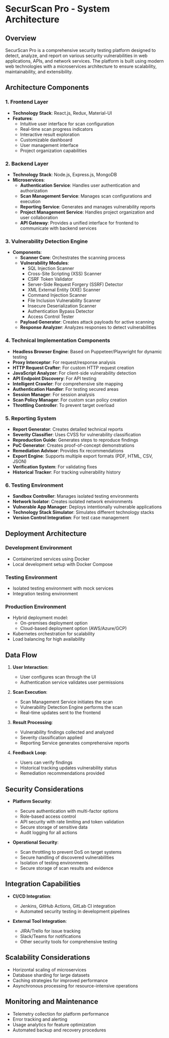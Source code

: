 # SecurScan Pro - System Architecture

## Overview

SecurScan Pro is a comprehensive security testing platform designed to detect, analyze, and report on various security vulnerabilities in web applications, APIs, and network services. The platform is built using modern web technologies with a microservices architecture to ensure scalability, maintainability, and extensibility.

## Architecture Components

### 1. Frontend Layer

- **Technology Stack**: React.js, Redux, Material-UI
- **Features**:
  - Intuitive user interface for scan configuration
  - Real-time scan progress indicators
  - Interactive result exploration
  - Customizable dashboard
  - User management interface
  - Project organization capabilities

### 2. Backend Layer

- **Technology Stack**: Node.js, Express.js, MongoDB
- **Microservices**:
  - **Authentication Service**: Handles user authentication and authorization
  - **Scan Management Service**: Manages scan configurations and execution
  - **Reporting Service**: Generates and manages vulnerability reports
  - **Project Management Service**: Handles project organization and user collaboration
  - **API Gateway**: Provides a unified interface for frontend to communicate with backend services

### 3. Vulnerability Detection Engine

- **Components**:
  - **Scanner Core**: Orchestrates the scanning process
  - **Vulnerability Modules**:
    - SQL Injection Scanner
    - Cross-Site Scripting (XSS) Scanner
    - CSRF Token Validator
    - Server-Side Request Forgery (SSRF) Detector
    - XML External Entity (XXE) Scanner
    - Command Injection Scanner
    - File Inclusion Vulnerability Scanner
    - Insecure Deserialization Scanner
    - Authentication Bypass Detector
    - Access Control Tester
  - **Payload Generator**: Creates attack payloads for active scanning
  - **Response Analyzer**: Analyzes responses to detect vulnerabilities

### 4. Technical Implementation Components

- **Headless Browser Engine**: Based on Puppeteer/Playwright for dynamic testing
- **Proxy Interceptor**: For request/response analysis
- **HTTP Request Crafter**: For custom HTTP request creation
- **JavaScript Analyzer**: For client-side vulnerability detection
- **API Endpoint Discovery**: For API testing
- **Intelligent Crawler**: For comprehensive site mapping
- **Authentication Handler**: For testing secured areas
- **Session Manager**: For session analysis
- **Scan Policy Manager**: For custom scan policy creation
- **Throttling Controller**: To prevent target overload

### 5. Reporting System

- **Report Generator**: Creates detailed technical reports
- **Severity Classifier**: Uses CVSS for vulnerability classification
- **Reproduction Guide**: Generates steps to reproduce findings
- **PoC Generator**: Creates proof-of-concept demonstrations
- **Remediation Advisor**: Provides fix recommendations
- **Export Engine**: Supports multiple export formats (PDF, HTML, CSV, JSON)
- **Verification System**: For validating fixes
- **Historical Tracker**: For tracking vulnerability history

### 6. Testing Environment

- **Sandbox Controller**: Manages isolated testing environments
- **Network Isolator**: Creates isolated network environments
- **Vulnerable App Manager**: Deploys intentionally vulnerable applications
- **Technology Stack Simulator**: Simulates different technology stacks
- **Version Control Integration**: For test case management

## Deployment Architecture

### Development Environment
- Containerized services using Docker
- Local development setup with Docker Compose

### Testing Environment
- Isolated testing environment with mock services
- Integration testing environment

### Production Environment
- Hybrid deployment model:
  - On-premises deployment option
  - Cloud-based deployment option (AWS/Azure/GCP)
- Kubernetes orchestration for scalability
- Load balancing for high availability

## Data Flow

1. **User Interaction**:
   - User configures scan through the UI
   - Authentication service validates user permissions

2. **Scan Execution**:
   - Scan Management Service initiates the scan
   - Vulnerability Detection Engine performs the scan
   - Real-time updates sent to the frontend

3. **Result Processing**:
   - Vulnerability findings collected and analyzed
   - Severity classification applied
   - Reporting Service generates comprehensive reports

4. **Feedback Loop**:
   - Users can verify findings
   - Historical tracking updates vulnerability status
   - Remediation recommendations provided

## Security Considerations

- **Platform Security**:
  - Secure authentication with multi-factor options
  - Role-based access control
  - API security with rate limiting and token validation
  - Secure storage of sensitive data
  - Audit logging for all actions

- **Operational Security**:
  - Scan throttling to prevent DoS on target systems
  - Secure handling of discovered vulnerabilities
  - Isolation of testing environments
  - Secure storage of scan results and evidence

## Integration Capabilities

- **CI/CD Integration**:
  - Jenkins, GitHub Actions, GitLab CI integration
  - Automated security testing in development pipelines

- **External Tool Integration**:
  - JIRA/Trello for issue tracking
  - Slack/Teams for notifications
  - Other security tools for comprehensive testing

## Scalability Considerations

- Horizontal scaling of microservices
- Database sharding for large datasets
- Caching strategies for improved performance
- Asynchronous processing for resource-intensive operations

## Monitoring and Maintenance

- Telemetry collection for platform performance
- Error tracking and alerting
- Usage analytics for feature optimization
- Automated backup and recovery procedures

